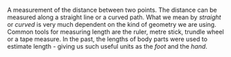 A measurement of the distance between two points. The distance can be
measured along a straight line or a curved path. What we mean by
*straight* or *curved* is very much dependent on the kind of geometry we
are using. Common tools for measuring length are the ruler, metre stick,
trundle wheel or a tape measure. In the past, the lengths of body parts
were used to estimate length - giving us such useful units as the *foot*
and the *hand*.
